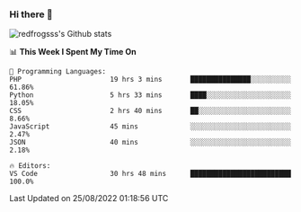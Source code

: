 ### Hi there 👋

<img src="https://github-readme-stats.vercel.app/api?username=redfrogsss&show_icons=true" alt="redfrogsss's Github stats"></img>

<!--START_SECTION:waka-->
📊 **This Week I Spent My Time On** 

```text
💬 Programming Languages: 
PHP                      19 hrs 3 mins       ███████████████░░░░░░░░░░   61.86% 
Python                   5 hrs 33 mins       ████░░░░░░░░░░░░░░░░░░░░░   18.05% 
CSS                      2 hrs 40 mins       ██░░░░░░░░░░░░░░░░░░░░░░░   8.66% 
JavaScript               45 mins             ░░░░░░░░░░░░░░░░░░░░░░░░░   2.47% 
JSON                     40 mins             ░░░░░░░░░░░░░░░░░░░░░░░░░   2.18%

🔥 Editors: 
VS Code                  30 hrs 48 mins      █████████████████████████   100.0%

```


 Last Updated on 25/08/2022 01:18:56 UTC
<!--END_SECTION:waka-->